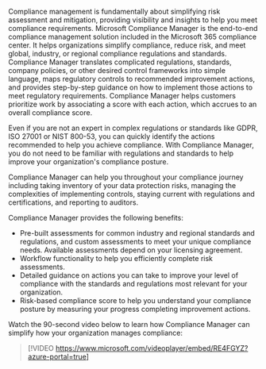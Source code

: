 Compliance management is fundamentally about simplifying risk assessment and mitigation, providing visibility and insights to help you meet compliance requirements. Microsoft Compliance Manager is the end-to-end compliance management solution included in the Microsoft 365 compliance center. It helps organizations simplify compliance, reduce risk, and meet global, industry, or regional compliance regulations and standards. Compliance Manager translates complicated regulations, standards, company policies, or other desired control frameworks into simple language, maps regulatory controls to recommended improvement actions, and provides step-by-step guidance on how to implement those actions to meet regulatory requirements. Compliance Manager helps customers prioritize work by associating a score with each action, which accrues to an overall compliance score.

Even if you are not an expert in complex regulations or standards like GDPR, ISO 27001 or NIST 800-53, you can quickly identify the actions recommended to help you achieve compliance. With Compliance Manager, you do not need to be familiar with regulations and standards to help improve your organization's compliance posture.

Compliance Manager can help you throughout your compliance journey including taking inventory of your data protection risks, managing the complexities of implementing controls, staying current with regulations and certifications, and reporting to auditors.

Compliance Manager provides the following benefits:

- Pre-built assessments for common industry and regional standards and regulations, and custom assessments to meet your unique compliance needs. Available assessments depend on your licensing agreement.
- Workflow functionality to help you efficiently complete risk assessments.
- Detailed guidance on actions you can take to improve your level of compliance with the standards and regulations most relevant for your organization.
- Risk-based compliance score to help you understand your compliance posture by measuring your progress completing improvement actions.

Watch the 90-second video below to learn how Compliance Manager can simplify how your organization manages compliance:
>
> [!VIDEO https://www.microsoft.com/videoplayer/embed/RE4FGYZ?azure-portal=true]
